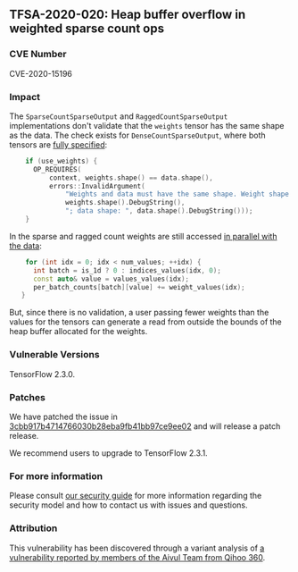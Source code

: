 ## TFSA-2020-020: Heap buffer overflow in weighted sparse count ops

### CVE Number
CVE-2020-15196

### Impact
The `SparseCountSparseOutput` and `RaggedCountSparseOutput` implementations
don't validate that the `weights` tensor has the same shape as the data. The
check exists for `DenseCountSparseOutput`, where both tensors are [fully
specified](https://github.com/tensorflow/tensorflow/blob/0e68f4d3295eb0281a517c3662f6698992b7b2cf/tensorflow/core/kernels/count_ops.cc#L110-L117):
```cc
    if (use_weights) {
      OP_REQUIRES(
          context, weights.shape() == data.shape(),
          errors::InvalidArgument(
              "Weights and data must have the same shape. Weight shape: ",
              weights.shape().DebugString(),
              "; data shape: ", data.shape().DebugString()));
    }
```

In the sparse and ragged count weights are still accessed [in parallel with the
data](https://github.com/tensorflow/tensorflow/blob/0e68f4d3295eb0281a517c3662f6698992b7b2cf/tensorflow/core/kernels/count_ops.cc#L199-L201):
```cc
    for (int idx = 0; idx < num_values; ++idx) {
      int batch = is_1d ? 0 : indices_values(idx, 0);
      const auto& value = values_values(idx);
      per_batch_counts[batch][value] += weight_values(idx);
   }
```

But, since there is no validation, a user passing fewer weights than the values
for the tensors can generate a read from outside the bounds of the heap buffer
allocated for the weights.

### Vulnerable Versions
TensorFlow 2.3.0.

### Patches
We have patched the issue in
[3cbb917b4714766030b28eba9fb41bb97ce9ee02](https://github.com/tensorflow/tensorflow/commit/3cbb917b4714766030b28eba9fb41bb97ce9ee02)
and will release a patch release.

We recommend users to upgrade to TensorFlow 2.3.1.

### For more information
Please consult [our security
guide](https://github.com/tensorflow/tensorflow/blob/master/SECURITY.md) for
more information regarding the security model and how to contact us with issues
and questions.

### Attribution
This vulnerability has been discovered through a variant analysis of [a
vulnerability reported by members of the Aivul Team from Qihoo
360](https://github.com/tensorflow/tensorflow/blob/master/tensorflow/security/advisory/tfsa-2020-015.md).
